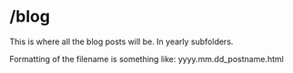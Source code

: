 # /blog

This is where all the blog posts will be. In yearly subfolders.

Formatting of the filename is something like: yyyy.mm.dd_postname.html